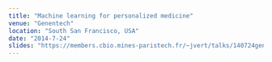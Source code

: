 ```yaml
---
title: "Machine learning for personalized medicine"
venue: "Genentech"
location: "South San Francisco, USA"
date: "2014-7-24"
slides: "https://members.cbio.mines-paristech.fr/~jvert/talks/140724genentech/genentech.pdf"
---
```

